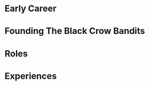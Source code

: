 <!-- TITLE: Rush Crosix -->
<!-- SUBTITLE: Founder, CEO -->

# Early Career
# Founding The Black Crow Bandits
# Roles
# Experiences

